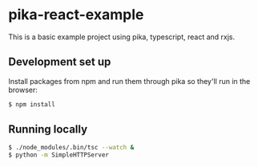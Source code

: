 # pika-react-example

This is a basic example project using pika, typescript, react and rxjs.

## Development set up

Install packages from npm and run them through pika so they'll run in the browser:
```bash
$ npm install
```

## Running locally

```bash
$ ./node_modules/.bin/tsc --watch &
$ python -m SimpleHTTPServer
```
